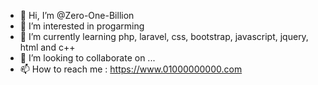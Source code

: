 - 👋 Hi, I’m @Zero-One-Billion
- 👀 I’m interested in progarming
- 🌱 I’m currently learning php, laravel, css, bootstrap, javascript, jquery, html and c++
- 💞️ I’m looking to collaborate on ...
- 📫 How to reach me : https://www.01000000000.com

<!---
Zero-One-Billion/Zero-One-Billion is a ✨ special ✨ repository because its `README.md` (this file) appears on your GitHub profile.
You can click the Preview link to take a look at your changes.
--->
